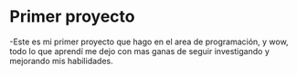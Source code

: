 <h1>Primer proyecto</h1>
-Este es mi primer proyecto que hago en el area de programación, y wow, todo lo que aprendí me dejo con mas ganas de seguir investigando y mejorando mis habilidades.
